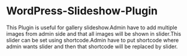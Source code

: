 # WordPress-Slideshow-Plugin
This Plugin is useful for gallery slideshow.Admin have to add multiple images from admin side and that all images will be shown in slider.This slider can be set using shortcode.Admin have to put shortcode where admin wants slider and then that shortcode will be replaced by slider.
